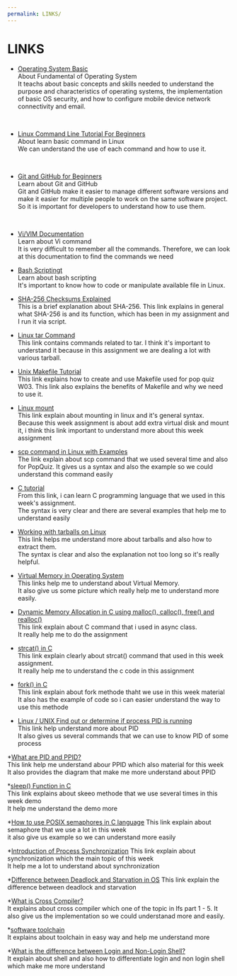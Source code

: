 ```yaml
---
permalink: LINKS/
---
```

# LINKS

* [Operating System Basic](https://skillsforall.com/course/operating-systems-basics?courseLang=en-US) <br>
About Fundamental of Operating System <br>
It teachs about basic concepts and skills needed to understand the purpose and characteristics of operating systems, the implementation of basic OS security, and how to configure mobile device network connectivity and email.
<br>

* [Linux Command Line Tutorial For Beginners](https://www.youtube.com/playlist?list=PLS1QulWo1RIb9WVQGJ_vh-RQusbZgO_As) <br>
About learn basic command in Linux <br>
We can understand the use of each command and how to use it.
<br>

* [Git and GitHub for Beginners](https://youtu.be/RGOj5yH7evk?si=w83Lpog8uQBVlPVi) <br>
Learn about Git and GitHub <br>
Git and GitHub make it easier to manage different software versions and make it easier for multiple people to work on the same software project. So it is important for developers to understand how to use them.
<br>

* [Vi/VIM Documentation](http://linuxfocus.org/~guido/vi/)<br>
Learn about Vi command <br>
It is very difficult to remember all the commands. Therefore, we can look at this documentation to find the commands we need

* [Bash Scriptingt](https://www.freecodecamp.org/news/bash-scripting-tutorial-linux-shell-script-and-command-line-for-beginners/) <br>
Learn about bash scripting <br>
It's important to know how to code or manipulate available file in Linux.

* [SHA-256 Checksums Explained](https://docs.precisely.com/docs/sftw/spectrum/ProductUpdateSummary/ProductUpdateSummary/source/about_sha256.html#:~:text=An%20SHA%2D256%20checksum%20is,a%20very%20different%20looking%20checksum.) <br>
This is a brief explanation about SHA-256. This link explains in general what SHA-256 is and its function, which has been in my assignment and I run it via script.

* [Linux tar Command](https://www.tutorialspoint.com/linux-tar-command#:~:text=The%20tar%20command%20in%20Linux,more%20accessible%20storage%20and%20portability.) <br>
This link contains commands related to tar. I think it's important to understand it because in this assignment we are dealing a lot with various tarball.

* [Unix Makefile Tutorial](https://www.tutorialspoint.com/makefile/index.htm) <br>
This link explains how to create and use Makefile used for pop quiz W03. This link also explains the benefits of Makefile and why we need to use it.

* [Linux mount](https://www.javatpoint.com/linux-mount#:~:text=The%20mount%20command%20attaches%20the,devices%20available%20to%20the%20users.) <br>
This link explain about mounting in linux and it's general syntax. Because this week assignment is about add extra virtual disk and mount it, i think this link important to understand more about this week assignment

* [scp command in Linux with Examples](https://www.geeksforgeeks.org/scp-command-in-linux-with-examples/) <br>
The link explain about scp command that we used several time and also for PopQuiz. It gives us a syntax and also the example so we could understand this command easily <br>

* [C tutorial](https://www.w3schools.com/c/) <br>
From this link, i can learn C programming language that we used in this week's assignment. <br>
The syntax is very clear and there are several examples that help me to understand easily <br>

* [Working with tarballs on Linux](https://www.networkworld.com/article/3328840/working-with-tarballs-on-linux.html) <br>
This link helps me understand more about tarballs and also how to extract them. <br>
The syntax is clear and also the explanation not too long so it's really helpful.

* [Virtual Memory in Operating System](https://www.geeksforgeeks.org/virtual-memory-in-operating-system/) <br>
This links help me to understand about Virtual Memory. <br>
It also give us some picture which really help me to understand more easily.

* [Dynamic Memory Allocation in C using malloc(), calloc(), free() and realloc()](https://www.geeksforgeeks.org/dynamic-memory-allocation-in-c-using-malloc-calloc-free-and-realloc/) <br>
This link explain about C command that i used in async class. <br>
It really help me to do the assignment

* [strcat() in C](https://www.geeksforgeeks.org/strcat-in-c/) <br>
This link explain clearly about strcat() command that used in this week assignment. <br>
It really help me to understand the c code in this assignment

* [fork() in C](https://www.geeksforgeeks.org/fork-system-call/) <br>
This link explain about fork methode thaht we use in this week material <br>
It also has the example of code so i can easier understand the way to use this methode

* [Linux / UNIX Find out or determine if process PID is running](https://www.cyberciti.biz/faq/howto-display-process-pid-under-linux-unix/) <br>
This link help understand more about PID <br>
It also gives us several commands that we can use to know PID of some process  <br>

*[What are PID and PPID?](https://delightlylinux.wordpress.com/2012/06/25/what-is-pid-and-ppid/) <br>
This link help me understand abour PPID which also material for this week <br>
It also provides the diagram that make me more understand about PPID

*[sleep() Function in C](https://www.geeksforgeeks.org/sleep-function-in-c/) <br>
This link explains about skeeo methode that we use several times in this week demo <br>
It help me understand the demo more

*[How to use POSIX semaphores in C language](https://www.geeksforgeeks.org/use-posix-semaphores-c/)
This link explain about semaphore that we use a lot in this week <br>
it also give us example so we can understand more easily <br>

*[Introduction of Process Synchronization](https://www.geeksforgeeks.org/introduction-of-process-synchronization/)
This link explain about synchronization which the main topic of this week <br>
It help me a lot to understand about synchronization

*[Difference between Deadlock and Starvation in OS](https://www.geeksforgeeks.org/difference-between-deadlock-and-starvation-in-os/)
This link explain the difference between deadlock and starvation

*[What is Cross Compiler?](https://www.geeksforgeeks.org/what-is-cross-compiler/) <br>
It explains about cross compiler which one of the topic in lfs part 1 - 5.
It also give us the implementation so we could understanad more and easily.

*[software toolchain](https://www.techtarget.com/searchsoftwarequality/definition/software-toolchain) <br>
It explains about toolchain in easy way and help me understand more

*[What is the difference between Login and Non-Login Shell?](https://tecadmin.net/difference-between-login-and-non-login-shell/) <br>
It explain about shell and also how to differentiate login and non login shell which make me more understand
